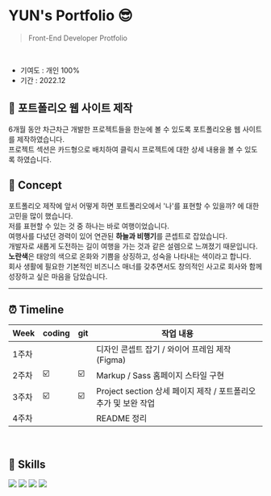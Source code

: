 # YUN's Portfolio 😎
> Front-End Developer Protfolio
<br>

* 기여도 : 개인 100% <br> 
* 기간 : 2022.12

## 💜 포트폴리오 웹 사이트 제작

6개월 동안 차근차근 개발한 프로젝트들을 한눈에 볼 수 있도록 포트폴리오용 웹 사이트를 제작하였습니다.<br>
프로젝트 섹션은 카드형으로 배치하여 클릭시 프로젝트에 대한 상세 내용을 볼 수 있도록 하였습니다. <br>


## 🎨 Concept 

포트폴리오 제작에 앞서 어떻게 하면 포트폴리오에서 '나'를 표현할 수 있을까? 에 대한 고민을 많이 했습니다.<br>
저를 표현할 수 있는 것 중 하나는 바로 여행이었습니다.<br>
여행사를 다녔던 경력이 있어 연관된 **하늘과 비행기**를 콘셉트로 잡았습니다.<br>
개발자로 새롭게 도전하는 길이 여행을 가는 것과 같은 설렘으로 느껴졌기 때문입니다.<br>
**노란색**은 태양의 색으로 온화와 기쁨을 상징하고, 성숙을 나타내는 색이라고 합니다.<br>
회사 생활에 필요한 기본적인 비즈니스 매너를 갖추면서도 창의적인 사고로 회사와 함께 성장하고 싶은 마음을 담았습니다.<br>

***

## ⏰ Timeline 
| Week | coding | git | 작업 내용 |
| ------ | -- | -- |----------- |
| 1주차 |  |  | 디자인 콘셉트 잡기 / 와이어 프레임 제작 (Figma) |
| 2주차 | ☑️ | ☑️ | Markup / Sass 홈페이지 스타일 구현 |
| 3주차 | ☑️ | ☑️ | Project section 상세 페이지 제작 / 포트폴리오 추가 및 보완 작업 |
| 4주차 |  |  | README 정리 |

<br>

## 🚀 Skills 
<img src="https://img.shields.io/badge/html-E34F26?style=for-the-badge&logo=html5&logoColor=white"> <img src="https://img.shields.io/badge/sass-CC6699?style=for-the-badge&logo=sass&logoColor=white"> <img src="https://img.shields.io/badge/javascript-F7DF1E?style=for-the-badge&logo=javascript&logoColor=black"> <img src="https://img.shields.io/badge/jQuery-0769AD?style=for-the-badge&logo=jQuery&logoColor=white">
